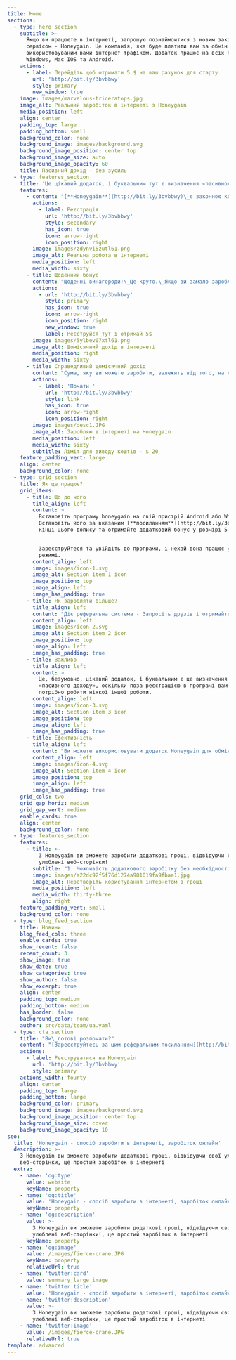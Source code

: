 ```yaml
---
title: Home
sections:
  - type: hero_section
    subtitle: >-
      Якщо ви працюєте в інтернеті, запрошую познаймоитися з новим закордонним
      сервісом - Honeygain. Це компанія, яка буде платити вам за обмін не
      використовуваним вами інтернет трафіком. Додаток працює на всіх пристроях
      Windows, Mac IOS та Android.
    actions:
      - label: Перейдіть щоб отримати 5 $ на ваш рахунок для старту
        url: 'http://bit.ly/3bvbbwy'
        style: primary
        new_window: true
    image: images/marvelous-triceratops.jpg
    image_alt: Реальний заробіток в інтернеті з Honeygain
    media_position: left
    align: center
    padding_top: large
    padding_bottom: small
    background_color: none
    background_image: images/background.svg
    background_image_position: center top
    background_image_size: auto
    background_image_opacity: 60
    title: Пасивний дохід - без зусиль
  - type: features_section
    title: 'Це цікавий додаток, і буквальним тут є визначення «пасивного доходу»'
    features:
      - content: "[**Honeygain**](http://bit.ly/3bvbbwy)\_є законною компанією і буде платити вам за обмін невикористовуваним інтернет трафіком.\_Це міжнародний додаток, який працює на всіх пристроях Windows, Mac IOS та Android.\_... Я б\_не рекомендував використовувати цю програму, якщо ви щомісяця користуєтеся обмеженим тарифним планом.\_\n\nHoneygain не буде зберігати будь-яку вашу особисту інформацію на своїх серверах.\_Отже, вам не потрібно турбуватися про свою безпеку та конфіденційність\n\nВстановіть його за вказаним посиланням у кінці цього допису та отримайте додатковий бонус у розмірі 5 доларів.\n"
        actions:
          - label: Реєстрація
            url: 'http://bit.ly/3bvbbwy'
            style: secondary
            has_icon: true
            icon: arrow-right
            icon_position: right
        image: images/zdynvi5zutl61.png
        image_alt: Реальна робота в інтернеті
        media_position: left
        media_width: sixty
      - title: Щоденний бонус
        content: "Щоденні винагороди!\_Це круто.\_Якщо ви замало заробляєте, тепер у вас є плюс до заробітку.\_Настільки ж просто, як увійти в систему щодня і через кілька секунд з’явиться такий знак:\n![](https://preview--wone-75f84.stackbit.dev/images/44fc82e9644280bd95c28bf365f72290db316388c0ddb23f2f1f720117513c04.jpeg)\n\nПісля того, як ми натиснемо, з’явиться більший плакат, подібний до цього що зправа:\n\n\\*\\*\\*\n\nЗвичайно, кілька речей можуть вплинути на ваш заробіток, і це може бути:\n\n*   Наскільки швидкий ваш інтернет\n\n*   Скільки пристроїв ви підключили\n\n*   З якої країни ви використовуєте цей додаток\n"
        actions:
          - url: 'http://bit.ly/3bvbbwy'
            style: primary
            has_icon: true
            icon: arrow-right
            icon_position: right
            new_window: true
            label: Реєструйся тут і отримай 5$
        image: images/5ylbev07xtl61.png
        image_alt: Щомісячний дохід в інтернеті
        media_position: right
        media_width: sixty
      - title: Справедливий щомісячний дохід
        content: "Сума, яку ви можете заробити, залежить від того, на скільки пристроїв у вас встановлена ​​програма та скільки у вас невикористаних даних.\n\nВи заробляєте кредити за кожен принесений Кб даних, і, зібравши достатньо кредитів, ви можете конвертувати їх у готівку.\n\n[**Honeygain**](http://bit.ly/3bvbbwy) має онлайн-калькулятор для оцінки ваших заробітків.\_Вони оцінюють ваш приблизний заробіток, виходячи з того, скільки годин ви працюєте, і чим довше у вас це буде, тим більше ви заробите.\n\nВони стверджують, що якщо ви запускаєте Honeygain 24 години на добу, а це 720 годин на місяць, ви можете заробляти\_**50 доларів на місяць.**\n\nЦе справедливий щомісячний дохід лише для того, щоб дозволити програмі працювати у фоновому режимі.\n"
        actions:
          - label: 'Почати '
            url: 'http://bit.ly/3bvbbwy'
            style: link
            has_icon: true
            icon: arrow-right
            icon_position: right
        image: images/desc1.JPG
        image_alt: Заробляю в інтернеті на Honeygain
        media_position: left
        media_width: sixty
        subtitle: Ліміт для виводу коштів - $ 20
    feature_padding_vert: large
    align: center
    background_color: none
  - type: grid_section
    title: Як це працює?
    grid_items:
      - title: Що до чого
        title_align: left
        content: >
          Встановіть програму honeygain на свій пристрій Android або Windows.
          Встановіть його за вказаним [**посиланням**](http://bit.ly/3bvbbwy) у
          кінці цього допису та отримайте додатковий бонус у розмірі 5 доларів.


          Зареєструйтеся та увійдіть до програми, і нехай вона працює у фоновому
          режимі.
        content_align: left
        image: images/icon-1.svg
        image_alt: Section item 1 icon
        image_position: top
        image_align: left
        image_has_padding: true
      - title: Як заробляти більше?
        title_align: left
        content: "Діє реферальна система - Запросіть друзів і отримайте **10%**\n\nМінімальна сума, на яку ви можете подати запит і отримати\_**виплату, становить 20 доларів США.**\n\nВ даний час доступні два способи виплат -\_**PayPal та Bitcoin.**\n"
        content_align: left
        image: images/icon-2.svg
        image_alt: Section item 2 icon
        image_position: top
        image_align: left
        image_has_padding: true
      - title: Важливо
        title_align: left
        content: >
          Це, безумовно, цікавий додаток, і буквальним є це визначення
          «пасивного доходу», оскільки поза реєстрацією в програмі вам не
          потрібно робити ніякої іншої роботи.
        content_align: left
        image: images/icon-3.svg
        image_alt: Section item 3 icon
        image_position: top
        image_align: left
        image_has_padding: true
      - title: Ефективність
        title_align: left
        content: "Ви можете використовувати додаток Honeygain для обміну інтернет трафіком.\_Процес заробітку полягає в тому, що ви віддаєте свій інтернет трафік, яким ви не користувались.\n"
        content_align: left
        image: images/icon-4.svg
        image_alt: Section item 4 icon
        image_position: top
        image_align: left
        image_has_padding: true
    grid_cols: two
    grid_gap_horiz: medium
    grid_gap_vert: medium
    enable_cards: true
    align: center
    background_color: none
  - type: features_section
    features:
      - title: >-
          З Honeygain ви зможете заробити додаткові гроші, відвідуючи свої
          улюблені веб-сторінки!
        subtitle: "1. Можливість додаткового заробітку без необхідності виконання конкретних завдань. 2. Не передбачає додаткових витрат.\_ \_ \_ \_ \_ \_ \_ 3. Чуйний інтерфейс."
        image: images/a22dc92f5f76d1274a981019fa9fbaa1.jpg
        image_alt: Перетворіть користування інтернетом в гроші
        media_position: left
        media_width: thirty-three
        align: right
    feature_padding_vert: small
    background_color: none
  - type: blog_feed_section
    title: Новини
    blog_feed_cols: three
    enable_cards: true
    show_recent: false
    recent_count: 3
    show_image: true
    show_date: true
    show_categories: true
    show_author: false
    show_excerpt: true
    align: center
    padding_top: medium
    padding_bottom: medium
    has_border: false
    background_color: none
    author: src/data/team/ua.yaml
  - type: cta_section
    title: "Ви\_готові розпочати?"
    content: "[Зареєструйтесь за цим реферальним посиланням](http://bit.ly/3bvbbwy) щоб отримати\_5 $ на ваш рахунок.\n"
    actions:
      - label: Реєструватися на Honeygain
        url: 'http://bit.ly/3bvbbwy'
        style: primary
    actions_width: fourty
    align: center
    padding_top: large
    padding_bottom: large
    background_color: primary
    background_image: images/background.svg
    background_image_position: center top
    background_image_size: cover
    background_image_opacity: 10
seo:
  title: 'Honeygain - спосіб заробити в інтернеті, заробіток онлайн'
  description: >-
    З Honeygain ви зможете заробити додаткові гроші, відвідуючи свої улюблені
    веб-сторінки, це простий заробіток в інтернеті
  extra:
    - name: 'og:type'
      value: website
      keyName: property
    - name: 'og:title'
      value: 'Honeygain - спосіб заробити в інтернеті, заробіток онлайн'
      keyName: property
    - name: 'og:description'
      value: >-
        З Honeygain ви зможете заробити додаткові гроші, відвідуючи свої
        улюблені веб-сторінки!, це простий заробіток в інтернеті
      keyName: property
    - name: 'og:image'
      value: /images/fierce-crane.JPG
      keyName: property
      relativeUrl: true
    - name: 'twitter:card'
      value: summary_large_image
    - name: 'twitter:title'
      value: 'Honeygain - спосіб заробити в інтернеті, заробіток онлайн'
    - name: 'twitter:description'
      value: >-
        З Honeygain ви зможете заробити додаткові гроші, відвідуючи свої
        улюблені веб-сторінки, це простий заробіток в інтернеті
    - name: 'twitter:image'
      value: /images/fierce-crane.JPG
      relativeUrl: true
template: advanced
---
```

